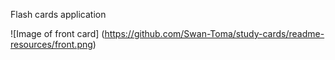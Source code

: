 Flash cards application

![Image of front card]
(https://github.com/Swan-Toma/study-cards/readme-resources/front.png)
